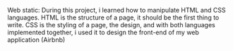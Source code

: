 Web static: During this project, i learned how to manipulate HTML and CSS languages. HTML is the structure of a page, it should be the first thing to write. CSS is the styling of a page, the design, and with both languages implemented together, i used it to design the front-end of my web application (Airbnb)
